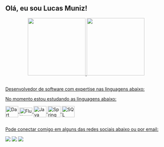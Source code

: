 ## Olá, eu sou Lucas Muniz!
<div align="center">
  <a href="https://github.com/lucasmuniz95">
  <img height="180em" src="https://github-readme-stats.vercel.app/api?username=lucasmuniz95&show_icons=true&theme=dark&include_all_commits=true&count_private=true"/>
  <img height="180em" src="https://github-readme-stats.vercel.app/api/top-langs/?username=lucasmuniz95&layout=compact&langs_count=7&theme=dark"/>
</div>
<div style="display: inline_block"><br>

  Desenvolvedor de software com expertise nas linguagens abaixo:

No momento estou estudando as linguagens abaixo:
<div style="display: inline_block align:"right">
  <img align="center" alt="Dart" height="35" width="40" src="https://cdn.jsdelivr.net/gh/devicons/devicon@latest/icons/dart/dart-original-wordmark.svg"> 
  <img align="center" alt="Flutter" height="25" width="40" src="https://cdn.jsdelivr.net/gh/devicons/devicon@latest/icons/flutter/flutter-original.svg">
  <img align="center" alt="Java" height="35" width="40" src="https://cdn.jsdelivr.net/gh/devicons/devicon/icons/java/java-original.svg"> 
  <img align="center" alt="Spring" height="35" width="40" src="https://cdn.jsdelivr.net/gh/devicons/devicon@latest/icons/spring/spring-original-wordmark.svg"> 
  <img align="center" alt="SQL" height="35" width="40" src="https://cdn.jsdelivr.net/gh/devicons/devicon@latest/icons/microsoftsqlserver/microsoftsqlserver-plain-wordmark.svg"> 
  
</div>
    
##

Pode conectar comigo em alguns das redes sociais abaixo ou por email:

<div> 

<a href="https://instagram.com/lucasmuniz95_" target="_blank"><img src="https://img.shields.io/badge/-Instagram-%23E4405F?style=for-the-badge&logo=instagram&logoColor=white" target="blank"></a>
  <a href = "mailto:andradelucasmuniz@gmail.com"><img src="https://img.shields.io/badge/Gmail-D14836?style=for-the-badge&logo=gmail&logoColor=white" target="blank"></a>
  <a href="https://www.linkedin.com/in/lucasmuniz95/" target="blank"><img src="https://img.shields.io/badge/-LinkedIn-%230077B5?style=for-the-badge&logo=linkedin&logoColor=white" target="blank"></a>

 
</div>
